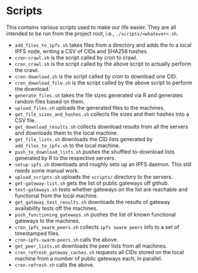 # Scripts

This contains various scripts used to make our life easier.
They are all intended to be run from the project root, i.e., `./scripts/<whatever>.sh`.

- `add_files_to_ipfs.sh` takes files from a directory and adds the to a local IPFS node, writing a CSV of CIDs and SHA256 hashes.
- `cron-crawl.sh` is the script called by cron to crawl.
- `cron_crawl.sh` is the script called by the above script to actually perform the crawl.
- `cron-download.sh` is the script called by cron to download one CID.
- `cron_download_file.sh` is the script called by the above script to perform the download.
- `generate_files.sh` takes the file sizes generated via R and generates random files based on them.
- `upload_files.sh` uploads the generated files to the machines.
- `get_file_sizes_and_hashes.sh` collects file sizes and their hashes into a CSV file.
- `get_download_results.sh` collects download results from all the servers and downloads them to the local machine.
- `get_file_lists.sh` downloads the CID lists generated by `add_files_to_ipfs.sh` to the local machine.
- `push_to_download_lists.sh` pushes the shuffled to-download lists generated by R to the respective servers.
- `setup-ipfs.sh` downloads and roughly sets up an IPFS daemon. This still needs some manual work.
- `upload_scripts.sh` uploads the `scripts/` directory to the servers.
- `get-gateway-list.sh` gets the list of public gateways off github.
- `test-gateways.sh` tests whether gateways on the list are reachable and functional from the local machine.
- `get_gateway_test_results.sh` downloads the results of gateway availability tests off the machines.
- `push_functioning_gateways.sh` pushes the list of known functional gateways to the machines.
- `cron_ipfs_swarm_peers.sh` collects `ipfs swarm peers` info to a set of timestamped files.
- `cron-ipfs-swarm-peers.sh` calls the above.
- `get_peer_lists.sh` downloads the peer lists from all machines.
- `cron_refresh_gateway_caches.sh` requests all CIDs stored on the local machine from a number of public gateways each, in parallel.
- `cron-refresh.sh` calls the above.
